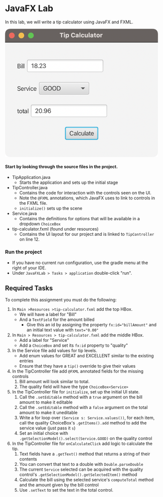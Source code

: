 # JavaFX Lab

In this lab, we will write a tip calculator using JavaFX and FXML.

![](JavaFXLab-Fig1.png "Example application screenshot")

#### Start by looking through the source files in the project.
   - TipApplication.java
      - Starts the application and sets up the initial stage
   - TipController.java
      - Contains the code for interaction with the controls seen on the UI.
      - Note the `@FXML` annotations, which JavaFX uses to link to controls in the FXML file.
      - `initialize()` sets up the scene
   - Service.java
      - Contains the definitions for options that will be available in a dropdown `ChoiceBox`
   - tip-calculator.fxml (found under resources)
      - Contains the UI layout for our project and is linked to `TipController` on line 12.
      
### Run the project

- If you have no current run configuration, use the gradle menu at the right of your IDE.
- Under `JavaFXLab > Tasks > application` double-click "run".

## Required Tasks
To complete this assignment you must do the following:

   1. In `Main >Resources >tip-calculator.fxml` add the top HBox.
       - We will have a label for "Bill"
       - And a `TextField` for the amount billed
          - Give this an id by assigning the property `fx:id="billAmount"` and an initial text value with `text="0.00"`
   2. In `Main > Resources > tip-calculator.fxml` add the middle HBox.
      - Add a label for "Service"
      - Add a `ChoiceBox` and set its `fx:id` property to "quality"
   3. In the Service file add values for tip levels. 
      - Add enum values for GREAT and EXCELLENT similar to the existing entries
      - Ensure that they have a `tip()` override to give their values
   4. In the TipController file add `@FXML` annotated fields for the missing controls
      1. Bill amount will look similar to total.
      2. The quality field will have the type `ChoiceBox<Service>`
   5. In the TipController file for `initialize`, set up the initial UI state.
      1. Call the `.setEditable` method with a `true` argument on the bill amount to make it editable
      2. Call the `.setEditable` method with a `false` argument on the total amount to make it uneditable
      3. Write a for loop over `(Service s: Service.values())`, for each item, call the quality ChoiceBox's 
          `.getItems().add` method to add the service value (just pass it `s`)
      4. Set an initial choice with `.getSelectionModel().select(Service.GOOD)` on the quality control
   6. In the TipController file for `onCalculateClick` add logic to calculate the tip.
      1. Text fields have a `.getText()` method that returns a string of their contents
      2. You can convert that text to a double with `Double.parseDouble`
      3. The current `Service` selected can be acquired with the quality control's `.getSelectionModel().getSelectedItem()` method
      4. Calculate the bill using the selected service's `computeTotal` method and the amount given by the bill control
      5. Use `.setText` to set the text in the total control.